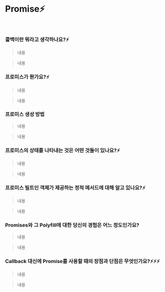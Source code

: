 # Promise⚡️

<br/>

### 콜백이란 뭐라고 생각하나요?⚡️

> 내용

> 내용

### 프로미스가 뭔가요?⚡️

> 내용

> 내용

### 프로미스 생성 방법

> 내용

> 내용

### 프로미스의 상태를 나타내는 것은 어떤 것들이 있나요?⚡️

> 내용

> 내용

### 프로미스 빌트인 객체가 제공하는 정적 메서드에 대해 알고 있나요?⚡️

> 내용

> 내용

### Promises와 그 Polyfill에 대한 당신의 경험은 어느 정도인가요?

> 내용

> 내용

### Callback 대신에 Promise를 사용할 때의 장점과 단점은 무엇인가요?⚡️⚡️⚡️

> 내용

> 내용
